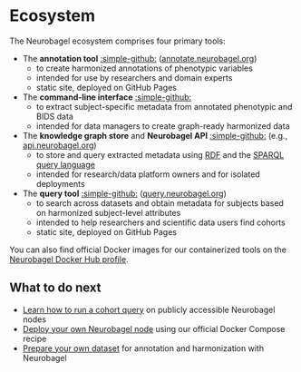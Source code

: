 # Ecosystem

The Neurobagel ecosystem comprises four primary tools:

- The **annotation tool** [:simple-github:](https://github.com/neurobagel/legacy_annotation_tool) ([annotate.neurobagel.org](https://annotate.neurobagel.org))
    - to create harmonized annotations of phenotypic variables
    - intended for use by researchers and domain experts
    - static site, deployed on GitHub Pages
- The **command-line interface** [:simple-github:](https://github.com/neurobagel/bagel-cli)
    - to extract subject-specific metadata from annotated phenotypic and BIDS data
    - intended for data managers to create graph-ready harmonized data
- The **knowledge graph store** and **Neurobagel API** [:simple-github:](https://github.com/neurobagel/api) (e.g., [api.neurobagel.org](https://api.neurobagel.org))
    - to store and query extracted metadata using [RDF](https://www.w3.org/RDF/) and the [SPARQL query language](https://www.w3.org/TR/rdf-sparql-query/)
    - intended for research/data platform owners and for isolated deployments
- The **query tool** [:simple-github:](https://github.com/neurobagel/query-tool) ([query.neurobagel.org](https://query.neurobagel.org))
    - to search across datasets and obtain metadata for subjects based on harmonized subject-level attributes
    - intended to help researchers and scientific data users find cohorts
    - static site, deployed on GitHub Pages

You can also find official Docker images for our containerized tools on the [Neurobagel Docker Hub profile](https://hub.docker.com/u/neurobagel).

## What to do next

- [Learn how to run a cohort query](./query_tool.md) on publicly accessible Neurobagel nodes
- [Deploy your own Neurobagel node](./getting_started.md) using our official Docker Compose recipe
- [Prepare your own dataset](./data_prep.md) for annotation and harmonization with Neurobagel
